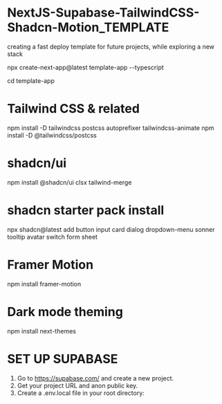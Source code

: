 # NextJS-Supabase-TailwindCSS-Shadcn-Motion_TEMPLATE
 creating a fast deploy template for future projects, while exploring a new stack


npx create-next-app@latest template-app --typescript

cd template-app

# Tailwind CSS & related
npm install -D tailwindcss postcss autoprefixer tailwindcss-animate
npm install -D @tailwindcss/postcss

# shadcn/ui
npm install @shadcn/ui clsx tailwind-merge
# shadcn starter pack install
npx shadcn@latest add button input card dialog dropdown-menu sonner tooltip avatar switch form sheet

# Framer Motion
npm install framer-motion

# Dark mode theming
npm install next-themes


# SET UP SUPABASE
1. Go to https://supabase.com/ and create a new project.
2. Get your project URL and anon public key.
3. Create a .env.local file in your root directory:
